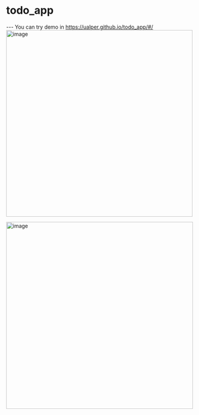 # todo_app
--- You can try demo in https://ualper.github.io/todo_app/#/
<img width="500" alt="image" src="https://user-images.githubusercontent.com/55507463/157344174-965c18c8-14f5-4b88-8840-cf354cb59746.png">


<img width="501" alt="image" src="https://user-images.githubusercontent.com/55507463/157344233-5bf26185-aceb-43b7-83d8-42307a5fc1d0.png">
